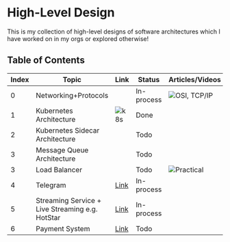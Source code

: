 # High-Level Design

This is my collection of high-level designs of software architectures which I have worked on in my orgs or explored otherwise!

## Table of Contents

| Index | Topic                                  | Link                     | Status       |Articles/Videos       |
|-------|----------------------------------------|--------------------------|--------------|----------------------|
| 0     | Networking+Protocols                   |                          | In-process   | ![OSI, TCP/IP](https://blog.bytebytego.com/p/network-protocols-run-the-internet) <br />
| 1     | Kubernetes Architecture                | ![k8s](https://github.com/ishan-backend/HLD/raw/main/k8s.png)    | Done         | |
| 2     | Kubernetes Sidecar Architecture        |                          | Todo         | |
| 3     | Message Queue Architecture             |                          | Todo         | |
| 3     | Load Balancer                          |                          | Todo         | ![Practical](https://www.youtube.com/watch?v=6740ozO_j6U&list=PLIedW-F2jl3X0VXFGJLEEZIpIAntdGOZs&index=6)|
| 4     | Telegram        | [Link](#scalability-and-load-balancing)         | In-process   | |
| 5     | Streaming Service + Live Streaming e.g. HotStar| [Link]()         | In-process   | |
| 6     | Payment System                         | [Link]()                 | Todo         | |
